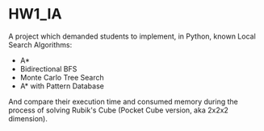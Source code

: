 # HW1_IA

A project which demanded students to implement, in Python, known Local Search Algorithms:

- A*
- Bidirectional BFS
- Monte Carlo Tree Search
- A* with Pattern Database

And compare their execution time and consumed memory during the process of solving Rubik's Cube (Pocket Cube version, aka 2x2x2 dimension).
